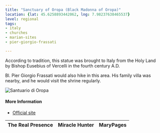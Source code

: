 ```yaml
---
title: "Sanctuary of Oropa (Black Madonna of Oropa)"
location: {lat: 45.6258893442062, lng: 7.98237638465537}
level: regional
tags:
- italy
- churches
- marian-sites
- pier-giorgio-frassati

---
```



According to tradition, this statue was brought to Italy from the Holy Land by Bishop Eusebius of Vercelli in the fourth century A.D.

Bl. Pier Giorgio Frassati would also hike in this area.  His family villa was nearby, and he would visit the shrine regularly.

![Santuario di Oropa](https://www.santuariodioropa.it/wp-content/uploads/2022/05/panoramica-oropa-foto-Tracanna-1024x576.jpg)

#### More Information

* [Official site](https://www.santuariodioropa.it/en/)


| The Real Presence | Miracle Hunter | MaryPages |
| --- | --- | --- |





